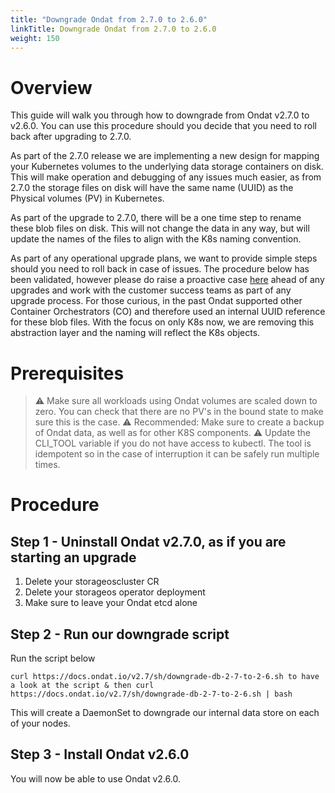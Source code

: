 ```yaml
---
title: "Downgrade Ondat from 2.7.0 to 2.6.0"
linkTitle: Downgrade Ondat from 2.7.0 to 2.6.0
weight: 150
---
```


# Overview
This guide will walk you through how to downgrade from Ondat v2.7.0 to v2.6.0. You can use this procedure should you decide that you need to roll back after upgrading to 2.7.0.

As part of the 2.7.0 release we are implementing a new design for mapping your Kubernetes volumes to the underlying data storage containers on disk. This will make operation and debugging of any issues much easier, as from 2.7.0 the storage files on disk will have the same name (UUID) as the Physical volumes (PV) in Kubernetes.

As part of the upgrade to 2.7.0, there will be a one time step to rename these blob files on disk. This will not change the data in any way, but will update the names of the files to align with the K8s naming convention.

As part of any operational upgrade plans, we want to provide simple steps should you need to roll back in case of issues. The procedure below has been validated, however please do raise a proactive case [here](/docs/support/) ahead of any upgrades and work with the customer success teams as part of any upgrade process.
For those curious, in the past Ondat supported other Container Orchestrators (CO) and therefore used an internal UUID reference for these blob files. With the focus on only K8s now, we are removing this abstraction layer and the naming will reflect the K8s objects. 

# Prerequisites
> ⚠️ Make sure all workloads using Ondat volumes are scaled down to zero. You can check that there are no PV's in the bound state to make sure this is the case.
> ⚠️ Recommended: Make sure to create a backup of Ondat data, as well as for other K8S components.
> ⚠️ Update the CLI_TOOL variable if you do not have access to kubectl. The tool is idempotent so in the case of interruption it can be safely run multiple times.


# Procedure
## Step 1 - Uninstall Ondat v2.7.0, as if you are starting an upgrade
1. Delete your storageoscluster CR
1. Delete your storageos operator deployment
1. Make sure to leave your Ondat etcd alone

## Step 2 - Run our downgrade script
Run the script below

```
curl https://docs.ondat.io/v2.7/sh/downgrade-db-2-7-to-2-6.sh to have a look at the script & then curl https://docs.ondat.io/v2.7/sh/downgrade-db-2-7-to-2-6.sh | bash
```

This will create a DaemonSet to downgrade our internal data store on each of your nodes.


## Step 3 - Install Ondat v2.6.0
You will now be able to use Ondat v2.6.0.
